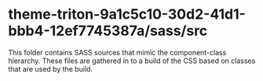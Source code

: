 # theme-triton-9a1c5c10-30d2-41d1-bbb4-12ef7745387a/sass/src

This folder contains SASS sources that mimic the component-class hierarchy. These files
are gathered in to a build of the CSS based on classes that are used by the build.
